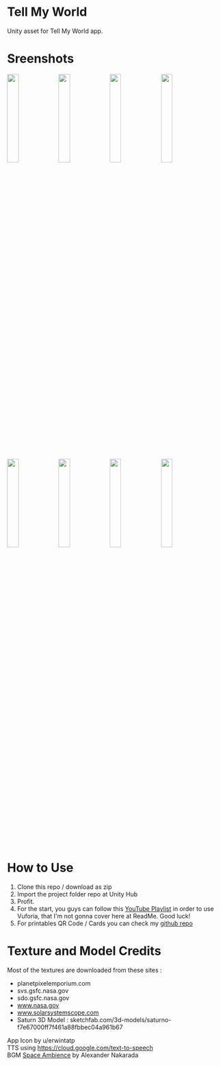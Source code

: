 # Tell My World
Unity asset for Tell My World app.

# Sreenshots
<img src="https://user-images.githubusercontent.com/22476406/102908652-58361300-44aa-11eb-97a6-436e94d044b6.png" width="23%"></img> <img src="https://user-images.githubusercontent.com/22476406/102908655-59ffd680-44aa-11eb-8427-b722beb8044d.png" width="23%"></img> <img src="https://user-images.githubusercontent.com/22476406/102908657-59ffd680-44aa-11eb-97a7-3dcd61f45d1f.png" width="23%"></img> <img src="https://user-images.githubusercontent.com/22476406/102908658-5b310380-44aa-11eb-8fcc-5504bc8b3a1e.png" width="23%"></img> <img src="https://user-images.githubusercontent.com/22476406/102908664-5bc99a00-44aa-11eb-9a01-3e3ae0d583e0.png" width="23%"></img> <img src="https://user-images.githubusercontent.com/22476406/102908671-5d935d80-44aa-11eb-9d2a-8664e0bf0da7.png" width="23%"></img> <img src="https://user-images.githubusercontent.com/22476406/102908674-5ec48a80-44aa-11eb-99e0-ef6e7453b872.png" width="23%"></img> <img src="https://user-images.githubusercontent.com/22476406/102908689-62f0a800-44aa-11eb-8f48-ba07a31b4164.png" width="23%"></img> 

# How to Use
 1. Clone this repo / download as zip
 2. Import the project folder repo at Unity Hub
 3. Profit.
 4. For the start, you guys can follow this [YouTube Playlist](https://www.youtube.com/playlist?list=PLLhO8P2A9gPYpcO1VY4K57vZTO05rQWmb) in order to use Vuforia, that I'm not gonna cover here at ReadMe. Good luck!
 5. For printables QR Code / Cards you can check my [github repo](https://github.com/MikuDroid/TMW-Asset) 

# Texture and Model Credits
Most of the textures are downloaded from these sites :
 - planetpixelemporium.com
 - svs.gsfc.nasa.gov
 - sdo.gsfc.nasa.gov
 - www.nasa.gov
 - www.solarsystemscope.com
 - Saturn 3D Model : sketchfab.com/3d-models/saturno-f7e67000ff7f461a88fbbec04a961b67

App Icon by u/erwintatp</br>
TTS using https://cloud.google.com/text-to-speech</br>
BGM [Space Ambience](https://www.youtube.com/watch?v=sB6jXSr7_wQ) by Alexander Nakarada</br>
